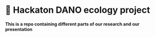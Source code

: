<h1 align="left">🌱 Hackaton DANO ecology project</h1>

<h4 align="left">This is a repo containing different parts of our research and our presentation</h4>


